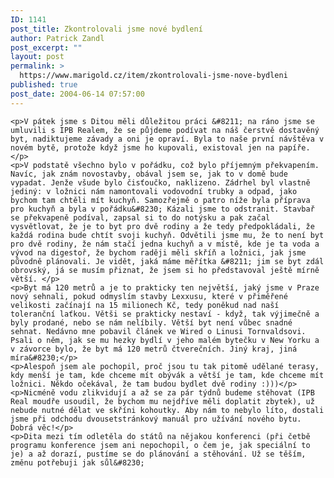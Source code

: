 ```yaml
---
ID: 1141
post_title: Zkontrolovali jsme nové bydlení
author: Patrick Zandl
post_excerpt: ""
layout: post
permalink: >
  https://www.marigold.cz/item/zkontrolovali-jsme-nove-bydleni
published: true
post_date: 2004-06-14 07:57:00
---
```

	<p>V pátek jsme s Ditou měli důležitou práci &#8211; na ráno jsme se umluvili s IPB Realem, že se půjdeme podívat na náš čerstvě dostavěný byt, nadiktujeme závady a oni je opraví. Byla to naše první návštěva v novém bytě, protože když jsme ho kupovali, existoval jen na papíře. </p>
	<p>V podstatě všechno bylo v pořádku, což bylo příjemným překvapením. Navíc, jak znám novostavby, obával jsem se, jak to v domě bude vypadat. Jenže všude bylo čisťoučko, naklizeno. Zádrhel byl vlastně jediný: v ložnici nám namontovali vodovodní trubky a odpad, jako bychom tam chtěli mít kuchyň. Samozřejmě o patro níže byla příprava pro kuchyň a byla v pořádku&#8230; Kázali jsme to odstranit. Stavbař se překvapeně podíval, zapsal si to do notýsku a pak začal vysvětlovat, že je to byt pro dvě rodiny a že tedy předpokládali, že každá rodina bude chtít svoji kuchyň. Odvětili jsme mu, že to není byt pro dvě rodiny, že nám stačí jedna kuchyň a v místě, kde je ta voda a vývod na digestoř, že bychom raději měli skříň a ložnici, jak jsme původně plánovali. Je vidět, jaká máme měřítka &#8211; jim se byt zdál obrovský, já se musím přiznat, že jsem si ho představoval ještě mírně větší. </p>
	<p>Byt má 120 metrů a je to prakticky ten největší, jaký jsme v Praze nový sehnali, pokud odmyslím stavby Lexxusu, které v přiměřené velikosti začínají na 15 milionech Kč, tedy poněkud nad naší toleranční laťkou. Větši se prakticky nestaví - když, tak výjimečně a byly prodané, nebo se nám nelíbily. Větší byt není vůbec snadné sehnat. Nedávno mne pobavil článek ve Wired o Linusi Tornvaldsovi. Psali o něm, jak se mu hezky bydlí v jeho malém bytečku v New Yorku a v závorce bylo, že byt má 120 metrů čtverečních. Jiný kraj, jiná míra&#8230;</p>
	<p>Alespoň jsem ale pochopil, proč jsou tu tak pitomě udělané terasy, kdy menší je tam, kde chceme mít obývák a větší je tam, kde chceme mít ložnici. Někdo očekával, že tam budou bydlet dvě rodiny :)))</p>
	<p>Nicméně vodu zlikvidují a až se za pár týdnů budeme stěhovat (IPB Real moudře usoudil, že bychom mu nejdříve měli doplatit zbytek), už nebude nutné dělat ve skříni kohoutky. Aby nám to nebylo líto, dostali jsme při odchodu dvousetstránkový manuál pro užívání nového bytu. Dobrá věc!</p>
	<p>Dita mezi tím odletěla do států na nějakou konferenci (při četbě programu konference jsem ani nepochopil, o čem je, jak speciální to je) a až dorazí, pustíme se do plánování a stěhování. Už se těším, změnu potřebuji jak sůl&#8230;
</p>